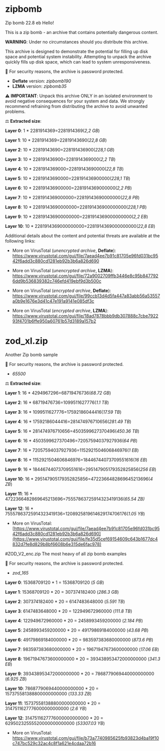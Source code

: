# zipbomb
Zip bomb 22.8 eb
Hello!

This is a zip bomb - an archive that contains potentially dangerous content.

**WARNING**: Under no circumstances should you distribute this archive.

This archive is designed to demonstrate the potential for filling up disk space and potential system instability. Attempting to unpack the archive quickly fills up disk space, which can lead to system unresponsiveness.

🔐 For security reasons, the archive is password protected.
- **Deflate** version: *zipbomb190*
- **LZMA** version: *zipbomb35*

⚠️ **IMPORTANT**: Unpack this archive ONLY in an isolated environment to avoid negative consequences for your system and data. We strongly recommend refraining from distributing the archive to avoid unwanted problems.

⚖ **Extracted size**:

**Layer 0**: 1 * 2281914369=2281914369(*2,2 GB*)

**Layer 1**: 10 * 2281914369=22819143690(*22,8 GB*)

**Layer 2**: 10 * 22819143690=228191436900(*228,1 GB*)

**Layer 3**: 10 * 228191436900=2281914369000(*2,2 TB*)

**Layer 4**: 10 * 2281914369000=22819143690000(*22,8 TB*)

**Layer 5**: 10 * 22819143690000=228191436900000(*228,1 TB*)

**Layer 6**: 10 * 228191436900000=2281914369000000(*2,2 PB*)

**Layer 7**: 10 * 2281914369000000=22819143690000000(*22,8 PB*)

**Layer 8**: 10 * 22819143690000000=228191436900000000(*228,1 PB*)

**Layer 9**: 10 * 228191436900000000=2281914369000000000(*2,2 EB*)

**Layer 10**: 10 * 2281914369000000000=2281914369000000000(*22,8 EB*)

Additional details about the content and potential threats are available at the following links:

- More on VirusTotal (*unencrypted archive*, **Deflate**): 
  https://www.virustotal.com/gui/file/7aead4ee7b91c81705e96fd031bc9542f6add3c880cd1281eb92b3b6a826d690

- More on VirusTotal (*unencrypted archive*, **LZMA**):
  https://www.virustotal.com/gui/file/72a9002709ffb3446e8c95b8477926dd9b536839382c746efd419ebf9d3b500c

- More on VirusTotal (*encrypted archive*, **Deflate**): 
  https://www.virustotal.com/gui/file/99ccb13d4d5fa447a83abb56a53557a0b9e1676e3d41c47e191a9141e085df3c
  
- More on VirusTotal (*encrypted archive*, **LZMA**):
  https://www.virustotal.com/gui/file/18ad7878bbb9db307888c7cbe792293f4701b6ffe950a60761b57d3189a157b2

# zod_xl.zip
Another Zip bomb sample

🔐 For security reasons, the archive is password protected.
- *65500*

⚖ **Extracted size**:

**Layer 1**: 16 * 4294967296=68719476736(*68.72 GB*)

**Layer 2**: 16 * 68719476736=1099511627776(*1.1 TB*)

**Layer 3**: 16 * 1099511627776=17592186044416(*17.59 TB*)

**Layer 4**: 16 * 17592186044416=281474976710656(*281.49 TB*)

**Layer 5**: 16 * 281474976710656=4503599627370496(*450.36 TB*)

**Layer 6**: 16 * 4503599627370496=72057594037927936(*64 PB*)

**Layer 7**: 16 * 72057594037927936=1152921504606846976(*1 EB*)

**Layer 8**: 16 * 1152921504606846976=18446744073709551616(*16 EB*)

**Layer 9**: 16 * 18446744073709551616=295147905179352825856(*256 EB*)

**Layer 10**: 16 * 295147905179352825856=4722366482869645213696(*4 ZB*)

**Layer 11**: 16 * 4722366482869645213696=75557863725914323419136(*65.54 ZB)*

**Layer 12**: 16 * 75557863725914323419136=1208925819614629174706176(*1.05 YB*)

- More on VirusTotal: 
  [https://www.virustotal.com/gui/file/7aead4ee7b91c81705e96fd031bc9542f6add3c880cd1281eb92b3b6a826d690](https://www.virustotal.com/gui/file/fe35d5cef69154609c643b1677dc4832d7fe8d829b8bf6608b6e315de6fac978)

#ZOD_V2_enc.zip
The most heavy of all zip bomb examples

🔐 For security reasons, the archive is password protected.
- *zod_165*

**Layer 0**: 15368709120 * 1 = 15368709120 (*5 GB*)

**Layer 1**: 15368709120 * 20 = 307374182400 (*286.3 GB*)

**Layer 2**: 307374182400 * 20 = 6147483648000 (*5.591 TB*)

**Layer 3**: 6147483648000 * 20 = 122949672960000 (*111.8 TB*)

**Layer 4**: 122949672960000 * 20 = 2458993459200000 (*2.184 PB*)

**Layer 5**: 2458993459200000 * 20 = 49179869184000000 (*43.68 PB*)

**Layer 6**: 49179869184000000 * 20 = 983597383680000000 (*873.6 PB*)

**Layer 7**: 983597383680000000 * 20 = 19671947673600000000 (*17.06 EB*)

**Layer 8**: 19671947673600000000 * 20 = 393438953472000000000 (*341.3 EB*)

**Layer 9**: 393438953472000000000 * 20 = 7868779069440000000000 (*6.925 ZB*)

**Layer 10**: 7868779069440000000000 * 20 = 157375581388800000000000 (*133.33 ZB*)

**Layer 11**: 157375581388800000000000 * 20 = 3147511627776000000000000 (*2.6 YB*)

**Layer 12**: 3147511627776000000000000 * 20 = 62950232555520000000000000 (*53307.03 YB*)

- More on VirusTotal:
  https://www.virustotal.com/gui/file/b73a7740985625fb93823d4ba19f10c747bc529c32ac4c8f1a621e4cdaa72b16
